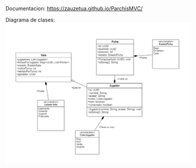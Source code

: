 Documentacion:
https://zauzetua.github.io/ParchisMVC/

Diagrama de clases:
![Diagrama de clases](docs/Diagramas-Documentos/DiagramaClases.png)
